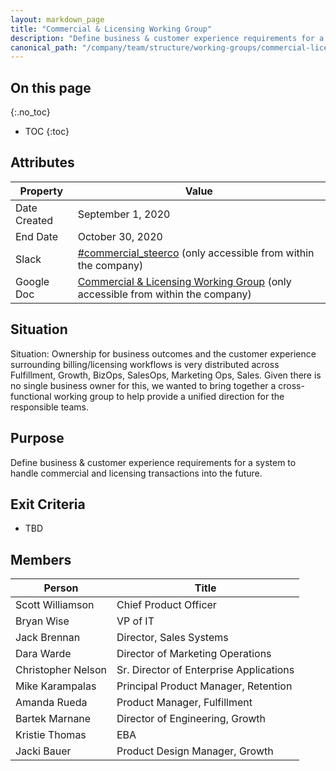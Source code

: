 ```yaml
---
layout: markdown_page
title: "Commercial & Licensing Working Group"
description: "Define business & customer experience requirements for a system to handle commercial and licensing transactions into the future."
canonical_path: "/company/team/structure/working-groups/commercial-licensing/"
---
```


## On this page
{:.no_toc}

- TOC
{:toc}

## Attributes

| Property        | Value          |
|-----------------|----------------|
| Date Created    | September 1, 2020   |
| End Date        | October 30, 2020   |
| Slack           | [#commercial_steerco](https://gitlab.slack.com/archives/C019UNKBH7B) (only accessible from within the company) | 
| Google Doc      | [Commercial & Licensing Working Group](https://docs.google.com/document/d/1MWC3oT4DqCrJ6bFQFsW9C_PsWMIyDB_ygsMwcGyDS6s/edit) (only accessible from within the company) |

## Situation

Situation:  Ownership for business outcomes and the customer experience surrounding billing/licensing workflows is very distributed across Fulfillment, Growth, BizOps, SalesOps, Marketing Ops, Sales.  Given there is no single business owner for this, we wanted to bring together a cross-functional working group to help provide a unified direction for the responsible teams.

## Purpose

Define business & customer experience requirements for a system to handle commercial and licensing transactions into the future.

## Exit Criteria

* TBD


## Members

| Person                | Title                                  |
|-----------------------|----------------------------------------|
| Scott Williamson      | Chief Product Officer                         |
| Bryan Wise            | VP of IT                               |               
| Jack Brennan          | Director, Sales Systems                |
| Dara Warde            | Director of Marketing Operations       |
| Christopher Nelson    | Sr. Director of Enterprise Applications|
| Mike Karampalas       | Principal Product Manager, Retention   |
| Amanda Rueda          | Product Manager, Fulfillment           |
| Bartek Marnane        | Director of Engineering, Growth        |
| Kristie Thomas        | EBA                                    |
| Jacki Bauer           | Product Design Manager, Growth         |
